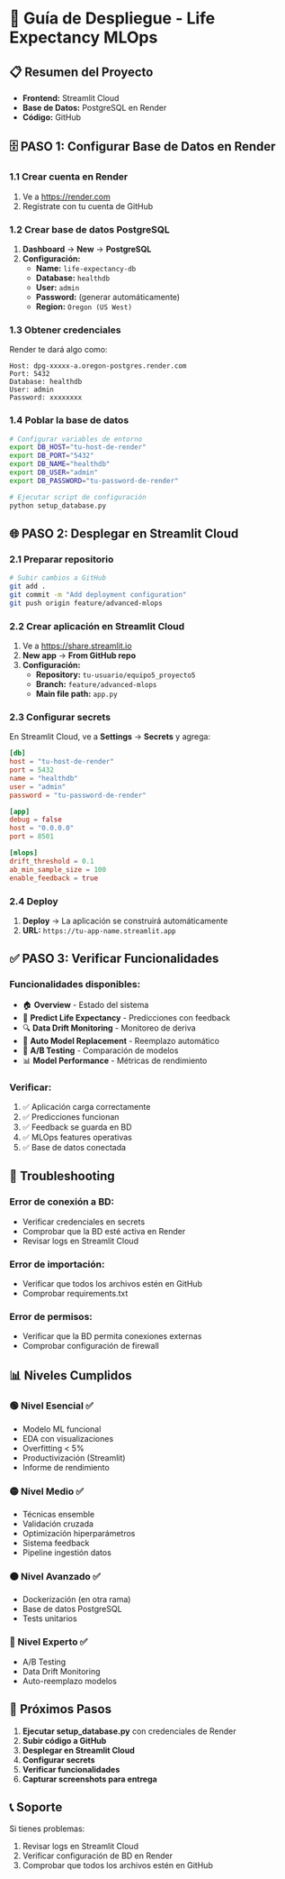 # 🚀 Guía de Despliegue - Life Expectancy MLOps

## 📋 Resumen del Proyecto
- **Frontend:** Streamlit Cloud
- **Base de Datos:** PostgreSQL en Render
- **Código:** GitHub

## 🗄️ PASO 1: Configurar Base de Datos en Render

### 1.1 Crear cuenta en Render
1. Ve a https://render.com
2. Regístrate con tu cuenta de GitHub

### 1.2 Crear base de datos PostgreSQL
1. **Dashboard** → **New** → **PostgreSQL**
2. **Configuración:**
   - **Name:** `life-expectancy-db`
   - **Database:** `healthdb`
   - **User:** `admin`
   - **Password:** (generar automáticamente)
   - **Region:** `Oregon (US West)`

### 1.3 Obtener credenciales
Render te dará algo como:
```
Host: dpg-xxxxx-a.oregon-postgres.render.com
Port: 5432
Database: healthdb
User: admin
Password: xxxxxxxx
```

### 1.4 Poblar la base de datos
```bash
# Configurar variables de entorno
export DB_HOST="tu-host-de-render"
export DB_PORT="5432"
export DB_NAME="healthdb"
export DB_USER="admin"
export DB_PASSWORD="tu-password-de-render"

# Ejecutar script de configuración
python setup_database.py
```

## 🌐 PASO 2: Desplegar en Streamlit Cloud

### 2.1 Preparar repositorio
```bash
# Subir cambios a GitHub
git add .
git commit -m "Add deployment configuration"
git push origin feature/advanced-mlops
```

### 2.2 Crear aplicación en Streamlit Cloud
1. Ve a https://share.streamlit.io
2. **New app** → **From GitHub repo**
3. **Configuración:**
   - **Repository:** `tu-usuario/equipo5_proyecto5`
   - **Branch:** `feature/advanced-mlops`
   - **Main file path:** `app.py`

### 2.3 Configurar secrets
En Streamlit Cloud, ve a **Settings** → **Secrets** y agrega:

```toml
[db]
host = "tu-host-de-render"
port = 5432
name = "healthdb"
user = "admin"
password = "tu-password-de-render"

[app]
debug = false
host = "0.0.0.0"
port = 8501

[mlops]
drift_threshold = 0.1
ab_min_sample_size = 100
enable_feedback = true
```

### 2.4 Deploy
1. **Deploy** → La aplicación se construirá automáticamente
2. **URL:** `https://tu-app-name.streamlit.app`

## ✅ PASO 3: Verificar Funcionalidades

### Funcionalidades disponibles:
- 🏠 **Overview** - Estado del sistema
- 🧬 **Predict Life Expectancy** - Predicciones con feedback
- 🔍 **Data Drift Monitoring** - Monitoreo de deriva
- 🔄 **Auto Model Replacement** - Reemplazo automático
- 🧪 **A/B Testing** - Comparación de modelos
- 📊 **Model Performance** - Métricas de rendimiento

### Verificar:
1. ✅ Aplicación carga correctamente
2. ✅ Predicciones funcionan
3. ✅ Feedback se guarda en BD
4. ✅ MLOps features operativas
5. ✅ Base de datos conectada

## 🔧 Troubleshooting

### Error de conexión a BD:
- Verificar credenciales en secrets
- Comprobar que la BD esté activa en Render
- Revisar logs en Streamlit Cloud

### Error de importación:
- Verificar que todos los archivos estén en GitHub
- Comprobar requirements.txt

### Error de permisos:
- Verificar que la BD permita conexiones externas
- Comprobar configuración de firewall

## 📊 Niveles Cumplidos

### 🟢 Nivel Esencial ✅
- Modelo ML funcional
- EDA con visualizaciones
- Overfitting < 5%
- Productivización (Streamlit)
- Informe de rendimiento

### 🟡 Nivel Medio ✅
- Técnicas ensemble
- Validación cruzada
- Optimización hiperparámetros
- Sistema feedback
- Pipeline ingestión datos

### 🟠 Nivel Avanzado ✅
- Dockerización (en otra rama)
- Base de datos PostgreSQL
- Tests unitarios

### 🔴 Nivel Experto ✅
- A/B Testing
- Data Drift Monitoring
- Auto-reemplazo modelos

## 🎯 Próximos Pasos

1. **Ejecutar setup_database.py** con credenciales de Render
2. **Subir código a GitHub**
3. **Desplegar en Streamlit Cloud**
4. **Configurar secrets**
5. **Verificar funcionalidades**
6. **Capturar screenshots para entrega**

## 📞 Soporte

Si tienes problemas:
1. Revisar logs en Streamlit Cloud
2. Verificar configuración de BD en Render
3. Comprobar que todos los archivos estén en GitHub
